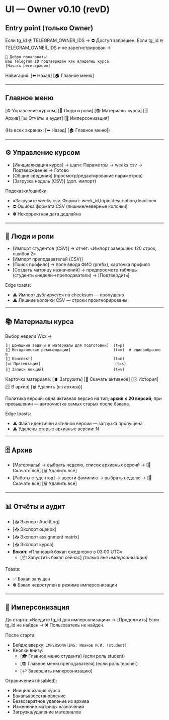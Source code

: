 # UI — Owner v0.10 (revD)

## Entry point (только Owner)
Если tg_id ∉ TELEGRAM_OWNER_IDS → ⛔ Доступ запрещён.
Если tg_id ∈ TELEGRAM_OWNER_IDS и не зарегистрирован →
```
👋 Добро пожаловать!
Ваш Telegram ID подтверждён как владелец курса.
[Начать регистрацию]
```
Навигация: [⬅️ Назад] [🏠 Главное меню]

---

## Главное меню
[⚙️ Управление курсом]
[👥 Люди и роли]
[📚 Материалы курса]
[🗄️ Архив]
[📊 Отчёты и аудит]
[👤 Имперсонизация]

(На всех экранах: [⬅️ Назад] [🏠 Главное меню])

---

## ⚙️ Управление курсом
- [Инициализация курса] → шаги: Параметры → weeks.csv → Подтверждение → Готово
- [Общие сведения] (просмотр/редактирование параметров)
- [Загрузка недель (CSV)] (доп. импорт)

Подсказки/ошибки:
- «Загрузите weeks.csv. Формат: week_id,topic,description,deadline»
- ⛔ Ошибка формата CSV (лишние/неверные колонки)
- ⛔ Некорректная дата дедлайна

---

## 👥 Люди и роли
- [Импорт студентов (CSV)] → отчёт: «Импорт завершён: 120 строк, ошибок 2»
- [Импорт преподавателей (CSV)]
- [Поиск профиля] → поле ввода ФИО (prefix), карточка профиля
- [Создать матрицу назначений] → предпросмотр таблицы (студенты×недели→преподаватели) → [Подтвердить]

Edge toasts:
- ⚠️ Импорт дублируется по checksum — пропущено
- ⚠️ Лишние колонки CSV — строки проигнорированы

---

## 📚 Материалы курса
Выбор недели Wxx →
```
[📖 Домашние задачи и материалы для подготовки]  (t=p)
[📘 Методические рекомендации]                   (t=m)  # единообразно m
[📝 Конспект]                                    (t=n)
[📊 Презентация]                                 (t=s)
[🎥 Записи лекций]                               (t=v)
```
Карточка материала:
[⬆️ Загрузить] [📂 Скачать активное] [🕓 История] [🗄️ В архив] [🗑️ Удалить (из архива)]

Политика версий: одна активная версия на тип; **архив ≤ 20 версий**; при превышении — автоочистка самых старых после бэкапа.

Edge toasts:
- ⚠️ Файл идентичен активной версии — загрузка пропущена
- ⚠️ Удалены старые архивные версии: N

---

## 🗄️ Архив
- [Материалы] → выбрать неделю, список архивных версий → [📂 Скачать всё] [🗑️ Удалить всё]
- [Работы студентов] → ввести фамилию → выбрать неделю → [📂 Скачать всё] [🗑️ Удалить всё]

---

## 📊 Отчёты и аудит
- [📥 Экспорт AuditLog]
- [📥 Экспорт оценок]
- [📥 Экспорт assignment matrix]
- [📥 Экспорт курса]
- **Бэкап**: «Плановый бэкап ежедневно в 03:00 UTC»
  - [📦 Запустить бэкап сейчас] *(только вне имперсонизации)*

Toasts:
- ✅ Бэкап запущен
- ⛔ Бэкап недоступен в режиме имперсонизации

---

## 👤 Имперсонизация
До старта: «Введите tg_id для имперсонизации» → [Продолжить]
Если tg_id не найден → ❌ Пользователь не найден.

После старта:
- Бейдж вверху: `IMPERSONATING: Иванов И.И. (student)`
- Кнопки внизу:
  - [🎓 Главное меню студента] (если роль student)
  - [📚 Главное меню преподавателя] (если роль teacher)
  - [↩️ Завершить имперсонизацию]

Ограничения (disabled):
- Инициализация курса
- Бэкапы/восстановление
- Безвозвратное удаление из архива
- Изменение матрицы назначений
- Загрузка/удаление материалов
